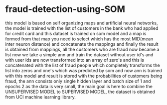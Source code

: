 # fraud-detection-using-SOM
this model is based on self organizing maps and artificial neural networks, the model is trained with the list of customers in the bank who had applied for credit card and this dataset is trained on som model and a map is formed from that map you need to select which has the most MID(mean inter neuron distance) and concatenate the mappings and finally the result is obtained from mappings, all the customers who are fraud now became a list now we take a simple ann and train the dataset without user id's and with user ids are now transformed into an array of zero's and this is concatenated with the list of fraud people which completely transforms the list into zeros and one's which was predicted by som and now ann is trained with this model and result is stored with the probabilities of customers being fraud, the ann consists only single hidden layer and batch size of 1 and epochs 2 as the data is very small, the main goal is here to combine the UNSUPERVISED MODEL to SUPERVISED MODEL, the dataset is obtained from UCI machine learning library.
